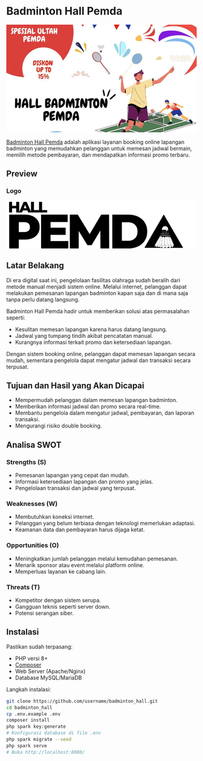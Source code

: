 # Badminton Hall Pemda

![Badminton Hall Pemda](doc/badminton-hall-banner.png)

[Badminton Hall Pemda](https://github.com/username/badminton_hall) adalah aplikasi layanan booking online lapangan badminton yang memudahkan pelanggan untuk memesan jadwal bermain, memilih metode pembayaran, dan mendapatkan informasi promo terbaru.

## Preview

### Logo
![Preview Desktop](doc/logo.png)


## Latar Belakang

Di era digital saat ini, pengelolaan fasilitas olahraga sudah beralih dari metode manual menjadi sistem online. Melalui internet, pelanggan dapat melakukan pemesanan lapangan badminton kapan saja dan di mana saja tanpa perlu datang langsung.

Badminton Hall Pemda hadir untuk memberikan solusi atas permasalahan seperti:
- Kesulitan memesan lapangan karena harus datang langsung.
- Jadwal yang tumpang tindih akibat pencatatan manual.
- Kurangnya informasi terkait promo dan ketersediaan lapangan.

Dengan sistem booking online, pelanggan dapat memesan lapangan secara mudah, sementara pengelola dapat mengatur jadwal dan transaksi secara terpusat.

## Tujuan dan Hasil yang Akan Dicapai

- Mempermudah pelanggan dalam memesan lapangan badminton.
- Memberikan informasi jadwal dan promo secara real-time.
- Membantu pengelola dalam mengatur jadwal, pembayaran, dan laporan transaksi.
- Mengurangi risiko double booking.

## Analisa SWOT

### Strengths (S)
- Pemesanan lapangan yang cepat dan mudah.
- Informasi ketersediaan lapangan dan promo yang jelas.
- Pengelolaan transaksi dan jadwal yang terpusat.

### Weaknesses (W)
- Membutuhkan koneksi internet.
- Pelanggan yang belum terbiasa dengan teknologi memerlukan adaptasi.
- Keamanan data dan pembayaran harus dijaga ketat.

### Opportunities (O)
- Meningkatkan jumlah pelanggan melalui kemudahan pemesanan.
- Menarik sponsor atau event melalui platform online.
- Memperluas layanan ke cabang lain.

### Threats (T)
- Kompetitor dengan sistem serupa.
- Gangguan teknis seperti server down.
- Potensi serangan siber.

## Instalasi

Pastikan sudah terpasang:
- PHP versi 8+
- [Composer](https://getcomposer.org/download/)
- Web Server (Apache/Nginx)
- Database MySQL/MariaDB

Langkah instalasi:
```bash
git clone https://github.com/username/badminton_hall.git
cd badminton_hall
cp .env.example .env
composer install
php spark key:generate
# Konfigurasi database di file .env
php spark migrate --seed
php spark serve
# Buka http://localhost:8080/
